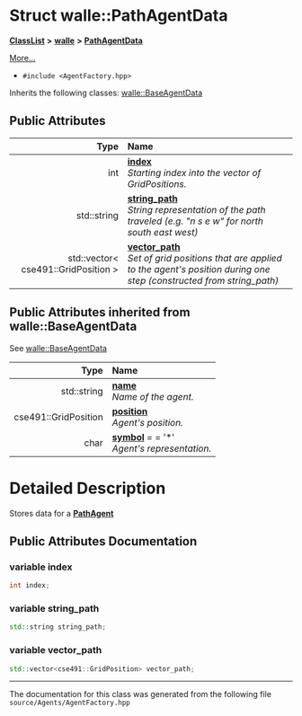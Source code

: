 

# Struct walle::PathAgentData



[**ClassList**](annotated.md) **>** [**walle**](namespacewalle.md) **>** [**PathAgentData**](structwalle_1_1_path_agent_data.md)



[More...](#detailed-description)

* `#include <AgentFactory.hpp>`



Inherits the following classes: [walle::BaseAgentData](structwalle_1_1_base_agent_data.md)






















## Public Attributes

| Type | Name |
| ---: | :--- |
|  int | [**index**](#variable-index)  <br>_Starting index into the vector of GridPositions._  |
|  std::string | [**string\_path**](#variable-string_path)  <br>_String representation of the path traveled (e.g. "n s e w" for north south east west)_  |
|  std::vector&lt; cse491::GridPosition &gt; | [**vector\_path**](#variable-vector_path)  <br>_Set of grid positions that are applied to the agent's position during one step (constructed from string\_path)_  |


## Public Attributes inherited from walle::BaseAgentData

See [walle::BaseAgentData](structwalle_1_1_base_agent_data.md)

| Type | Name |
| ---: | :--- |
|  std::string | [**name**](#variable-name)  <br>_Name of the agent._  |
|  cse491::GridPosition | [**position**](#variable-position)  <br>_Agent's position._  |
|  char | [**symbol**](#variable-symbol)   = = '\*'<br>_Agent's representation._  |






















































































# Detailed Description


Stores data for a [**PathAgent**](classwalle_1_1_path_agent.md) 


    
## Public Attributes Documentation




### variable index 

```C++
int index;
```






### variable string\_path 

```C++
std::string string_path;
```






### variable vector\_path 

```C++
std::vector<cse491::GridPosition> vector_path;
```




------------------------------
The documentation for this class was generated from the following file `source/Agents/AgentFactory.hpp`

